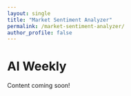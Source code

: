 ```yaml
---
layout: single
title: "Market Sentiment Analyzer"
permalink: /market-sentiment-analyzer/
author_profile: false
---
```

# AI Weekly

Content coming soon!
